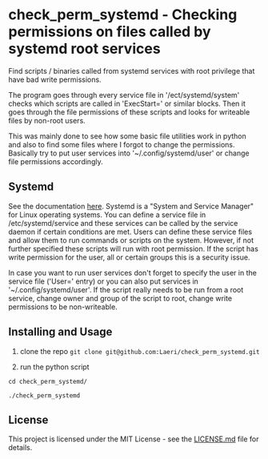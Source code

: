 # check_perm_systemd - Checking permissions on files called by systemd root services
Find scripts / binaries called from systemd services with root privilege that have bad write permissions.


The program goes through every service file in '/ect/systemd/system' checks which scripts are called in
'ExecStart=' or similar blocks. Then it goes through the file permissions of these scripts and looks for
writeable files by non-root users.

This was mainly done to see how some basic file utilities work in python and also to find some files
where I forgot to change the permissions. Basically try to put user services into '~/.config/systemd/user' or change file permissions accordingly.


## Systemd
See the documentation [here](https://www.freedesktop.org/wiki/Software/systemd/).
Systemd is a "System and Service Manager" for Linux operating systems.
You can define a service file in /etc/systemd/service and these services can be called by the 
service daemon if certain conditions are met. Users can define these service files and allow them to run
commands or scripts on the system. However, if not further specified these scripts will run with root permission.
If the script has write permission for the user, all or certain groups this is a security issue.

In case you want to run user services don't forget to specify the user in the service file ('User=' entry) or
you can also put services in '~/.config/systemd/user'.
If the script really needs to be run from a root service, change owner and group of the script to root, change
write permissions to be non-writeable.

## Installing and Usage
1. clone the repo
`git clone git@github.com:Laeri/check_perm_systemd.git`

2. run the python script

`cd check_perm_systemd/`

`./check_perm_systemd`

## License
This project is licensed under the MIT License - see the [LICENSE.md](LICENSE.md) file
for details.
